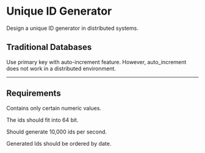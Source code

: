 # Unique ID Generator 

Design a unique ID generator in distributed systems. 

## Traditional Databases

Use primary key with auto-increment feature. However, auto_increment does not work in a distributed environment.

---
## Requirements

Contains only certain numeric values.

The ids should fit into 64 bit. 

Should generate 10,000 ids per second. 

Generated Ids should be ordered by date. 



